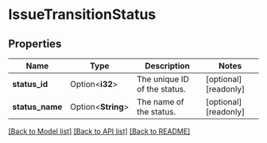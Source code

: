 # IssueTransitionStatus

## Properties

Name | Type | Description | Notes
------------ | ------------- | ------------- | -------------
**status_id** | Option<**i32**> | The unique ID of the status. | [optional][readonly]
**status_name** | Option<**String**> | The name of the status. | [optional][readonly]

[[Back to Model list]](../README.md#documentation-for-models) [[Back to API list]](../README.md#documentation-for-api-endpoints) [[Back to README]](../README.md)


